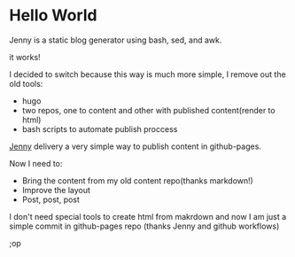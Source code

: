 # Hello World

Jenny is a static blog generator using bash, sed, and awk.

it works!

I decided to switch because this way is much more simple, I remove out the old tools:

  * hugo
  * two repos, one to content and other with published content(render to html)
  * bash scripts to automate publish proccess

[Jenny](https://github.com/hmngwy/jenny) delivery a very simple way to publish content in github-pages.

Now I need to:

  * Bring the content from my old content repo(thanks markdown!)
  * Improve the layout
  * Post, post, post

I don't need special tools to create html from makrdown and now I am just a simple commit in github-pages repo
(thanks Jenny and github workflows)

;op